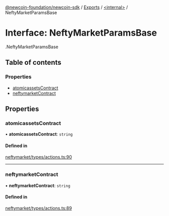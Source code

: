 [@newcoin-foundation/newcoin-sdk](../README.md) / [Exports](../modules.md) / [<internal\>](../modules/internal_.md) / NeftyMarketParamsBase

# Interface: NeftyMarketParamsBase

[<internal>](../modules/internal_.md).NeftyMarketParamsBase

## Table of contents

### Properties

- [atomicassetsContract](internal_.NeftyMarketParamsBase.md#atomicassetscontract)
- [neftymarketContract](internal_.NeftyMarketParamsBase.md#neftymarketcontract)

## Properties

### atomicassetsContract

• **atomicassetsContract**: `string`

#### Defined in

[neftymarket/types/actions.ts:90](https://github.com/Newcoin-Foundation/newcoin-sdk/blob/88af4a9/src/neftymarket/types/actions.ts#L90)

___

### neftymarketContract

• **neftymarketContract**: `string`

#### Defined in

[neftymarket/types/actions.ts:89](https://github.com/Newcoin-Foundation/newcoin-sdk/blob/88af4a9/src/neftymarket/types/actions.ts#L89)
